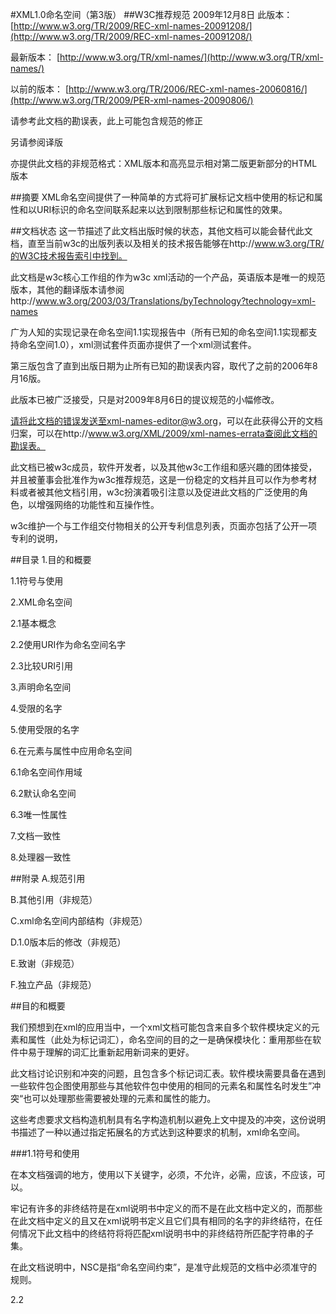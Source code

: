 #XML1.0命名空间（第3版）
##W3C推荐规范 2009年12月8日
此版本：
[http://www.w3.org/TR/2009/REC-xml-names-20091208/](http://www.w3.org/TR/2009/REC-xml-names-20091208/)

最新版本：
[http://www.w3.org/TR/xml-names/](http://www.w3.org/TR/xml-names/)

以前的版本：
[http://www.w3.org/TR/2006/REC-xml-names-20060816/](http://www.w3.org/TR/2009/PER-xml-names-20090806/)

请参考此文档的勘误表，此上可能包含规范的修正

另请参阅译版

亦提供此文档的非规范格式：XML版本和高亮显示相对第二版更新部分的HTML版本

##摘要
XML命名空间提供了一种简单的方式将可扩展标记文档中使用的标记和属性和以URI标识的命名空间联系起来以达到限制那些标记和属性的效果。

##文档状态
这一节描述了此文档出版时候的状态，其他文档可以能会替代此文档，直至当前w3c的出版列表以及相关的技术报告能够在http://www.w3.org/TR/的W3C技术报告索引中找到。

此文档是w3c核心工作组的作为w3c xml活动的一个产品，英语版本是唯一的规范版本，其他的翻译版本请参阅http://www.w3.org/2003/03/Translations/byTechnology?technology=xml-names

广为人知的实现记录在命名空间1.1实现报告中（所有已知的命名空间1.1实现都支持命名空间1.0），xml测试套件页面亦提供了一个xml测试套件。

第三版包含了直到出版日期为止所有已知的勘误表内容，取代了之前的2006年8月16版。

此版本已被广泛接受，只是对2009年8月6日的提议规范的小幅修改。

请将此文档的错误发送至xml-names-editor@w3.org，可以在此获得公开的文档归案，可以在http://www.w3.org/XML/2009/xml-names-errata查阅此文档的勘误表。

此文档已被w3c成员，软件开发者，以及其他w3c工作组和感兴趣的团体接受，并且被董事会批准作为w3c推荐规范，这是一份稳定的文档并且可以作为参考材料或者被其他文档引用，w3c扮演着吸引注意以及促进此文档的广泛使用的角色，以增强网络的功能性和互操作性。

w3c维护一个与工作组交付物相关的公开专利信息列表，页面亦包括了公开一项专利的说明，

##目录
1.目的和概要

1.1符号与使用

2.XML命名空间

2.1基本概念

2.2使用URI作为命名空间名字

2.3比较URI引用

3.声明命名空间

4.受限的名字

5.使用受限的名字

6.在元素与属性中应用命名空间

6.1命名空间作用域

6.2默认命名空间

6.3唯一性属性

7.文档一致性

8.处理器一致性

##附录
A.规范引用

B.其他引用（非规范）

C.xml命名空间内部结构（非规范）

D.1.0版本后的修改（非规范）

E.致谢（非规范）

F.独立产品（非规范）

##目的和概要

我们预想到在xml的应用当中，一个xml文档可能包含来自多个软件模块定义的元素和属性（此处为标记词汇），命名空间的目的之一是确保模块化：重用那些在软件中易于理解的词汇比重新起用新词来的更好。

此文档讨论识别和冲突的问题，且包含多个标记词汇表。软件模块需要具备在遇到一些软件包企图使用那些与其他软件包中使用的相同的元素名和属性名时发生”冲突“也可以处理那些需要被处理的元素和属性的能力。

这些考虑要求文档构造机制具有名字构造机制以避免上文中提及的冲突，这份说明书描述了一种以通过指定拓展名的方式达到这种要求的机制，xml命名空间。

###1.1符号和使用

在本文档强调的地方，使用以下关键字，必须，不允许，必需，应该，不应该，可以。

牢记有许多的非终结符是在xml说明书中定义的而不是在此文档中定义的，而那些在此文档中定义的且又在xml说明书定义且它们具有相同的名字的非终结符，在任何情况下此文档中的终结符将将匹配xml说明书中的非终结符所匹配字符串的子集。

在此文档说明中，NSC是指“命名空间约束”，是准守此规范的文档中必须准守的规则。

2.2



